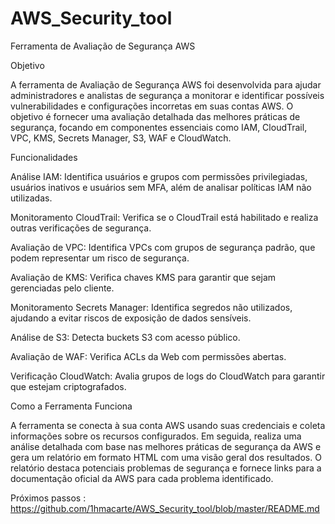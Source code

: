 # AWS_Security_tool

Ferramenta de Avaliação de Segurança AWS 

Objetivo 

A ferramenta de Avaliação de Segurança AWS foi desenvolvida para ajudar administradores e analistas de segurança a monitorar e identificar possíveis vulnerabilidades e configurações incorretas em suas contas AWS. O objetivo é fornecer uma avaliação detalhada das melhores práticas de segurança, focando em componentes essenciais como IAM, CloudTrail, VPC, KMS, Secrets Manager, S3, WAF e CloudWatch. 

Funcionalidades 

Análise IAM: Identifica usuários e grupos com permissões privilegiadas, usuários inativos e usuários sem MFA, além de analisar políticas IAM não utilizadas. 

Monitoramento CloudTrail: Verifica se o CloudTrail está habilitado e realiza outras verificações de segurança. 

Avaliação de VPC: Identifica VPCs com grupos de segurança padrão, que podem representar um risco de segurança. 

Avaliação de KMS: Verifica chaves KMS para garantir que sejam gerenciadas pelo cliente. 

Monitoramento Secrets Manager: Identifica segredos não utilizados, ajudando a evitar riscos de exposição de dados sensíveis. 

Análise de S3: Detecta buckets S3 com acesso público. 

Avaliação de WAF: Verifica ACLs da Web com permissões abertas. 

Verificação CloudWatch: Avalia grupos de logs do CloudWatch para garantir que estejam criptografados. 

Como a Ferramenta Funciona 

A ferramenta se conecta à sua conta AWS usando suas credenciais e coleta informações sobre os recursos configurados. Em seguida, realiza uma análise detalhada com base nas melhores práticas de segurança da AWS e gera um relatório em formato HTML com uma visão geral dos resultados. O relatório destaca potenciais problemas de segurança e fornece links para a documentação oficial da AWS para cada problema identificado. 

Próximos passos : https://github.com/1hmacarte/AWS_Security_tool/blob/master/README.md

 

